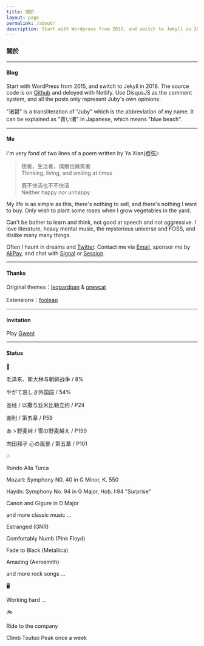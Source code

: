 ```yaml
---
title: 關於
layout: page 
permalink: /about/
description: Start with Wordpress from 2015, and switch to Jekyll in 2018. Source code is on Github and deloyed with Netlify. Use DisqusJS as comment system, and all the posts only represent Juby's own views.
---
```


### 關於

------------------

#### Blog

Start with WordPress from 2015, and switch to Jekyll in 2018. The source code is on [Github](https://github.com/jubyshu/nagisaao) and deloyed with Netlify. Use DisqusJS as the comment system, and all the posts only represent Juby's own opinions.

"渚碧" is a transliteration of "Juby" which is the abbreviation of my name. It can be explained as "青い渚" in Japanese, which means "blue beach".

-------------------

#### Me

I'm very fond of two lines of a poem written by Ya Xian(瘂弦):

> 想著，生活著，偶爾也微笑著  
> Thinking, living, and smiling at times
> 
> 既不快活也不不快活  
> Neither happy nor unhappy


My life is as simple as this, there's nothing to sell, and there's nothing I want to buy. Only wish to plant some roses when I grow vegetables in the yard.

Can't be bother to learn and think, not good at speech and not aggressive. I love literature, heavy mental music, the mysterious universe and FOSS, and dislike many many things.

Often I haunt in dreams and [Twitter](https://twitter.com/jubyshu). Contact me via [Email](mailto:hbt5aggwr@relay.firefox.com), sponsor me by [AliPay](/images/alipay.webp), and chat with [Signal](https://bit.ly/3rMIP6f) or [Session](/images/session.webp).

-------------------

#### Thanks

Original themes：[leopardpan](https://github.com/leopardpan/leopardpan.github.io/) & [onevcat](https://github.com/onevcat/vno-jekyll)

Extensions：[fooleap](https://blog.fooleap.org/)

-------------------

#### Invitation
Play [Gwent](https://www.playgwent.com/invite-a-friend/2FLB89WUDE)

-------------------

#### Status

📖

毛泽东、斯大林与朝鲜战争 / 8%

やがて哀しき外国語 / 54%

圣经 / 以撒与亚米比勒立约 / P24

谢利 / 第五章 / P59

あゝ野麦峠 / 雪の野麦越え / P199

向田邦子 心の風景 / 第五章 / P101

🎶

Rondo Alla Turca

Mozart: Symphony N0. 40 in G Minor, K. 550

Haydn: Symphony No. 94 in G Major, Hob. I:94 "Surprise"

Canon and Gigure in D Major

and more classic music ...

Estranged (GNR)

Comfortably Numb (Pink Floyd)

Fade to Black (Metallica)

Amazing (Aerosmith)

and more rock songs ...

🖥️

Working hard ...

🚲

Ride to the company

Climb Toutuo Peak once a week

